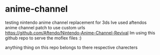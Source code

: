 # anime-channel
testing nintendo anime channel replacement for 3ds 
Ive used aftendos anime channel patch to use custom urls
https://github.com/Aftendo/Nintendo-Anime-Channel-Revival
Im using this github repo to serve the moflex files :)

anything thing on this repo belongs to there respective charecters 
